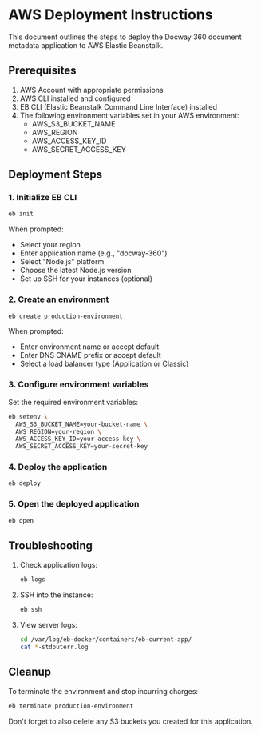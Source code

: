 # AWS Deployment Instructions

This document outlines the steps to deploy the Docway 360 document metadata application to AWS Elastic Beanstalk.

## Prerequisites

1. AWS Account with appropriate permissions
2. AWS CLI installed and configured
3. EB CLI (Elastic Beanstalk Command Line Interface) installed
4. The following environment variables set in your AWS environment:
   - AWS_S3_BUCKET_NAME
   - AWS_REGION
   - AWS_ACCESS_KEY_ID
   - AWS_SECRET_ACCESS_KEY

## Deployment Steps

### 1. Initialize EB CLI

```bash
eb init
```

When prompted:
- Select your region
- Enter application name (e.g., "docway-360")
- Select "Node.js" platform
- Choose the latest Node.js version
- Set up SSH for your instances (optional)

### 2. Create an environment

```bash
eb create production-environment
```

When prompted:
- Enter environment name or accept default
- Enter DNS CNAME prefix or accept default
- Select a load balancer type (Application or Classic)

### 3. Configure environment variables

Set the required environment variables:

```bash
eb setenv \
  AWS_S3_BUCKET_NAME=your-bucket-name \
  AWS_REGION=your-region \
  AWS_ACCESS_KEY_ID=your-access-key \
  AWS_SECRET_ACCESS_KEY=your-secret-key
```

### 4. Deploy the application

```bash
eb deploy
```

### 5. Open the deployed application

```bash
eb open
```

## Troubleshooting

1. Check application logs:
   ```bash
   eb logs
   ```

2. SSH into the instance:
   ```bash
   eb ssh
   ```

3. View server logs:
   ```bash
   cd /var/log/eb-docker/containers/eb-current-app/
   cat *-stdouterr.log
   ```

## Cleanup

To terminate the environment and stop incurring charges:

```bash
eb terminate production-environment
```

Don't forget to also delete any S3 buckets you created for this application.